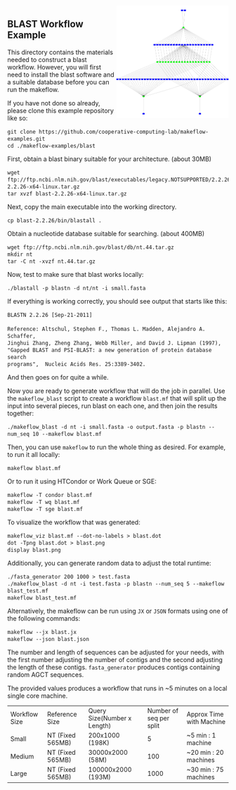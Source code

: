 <img align=right src=image.png width=256>

BLAST Workflow Example
----------------------

This directory contains the materials needed to construct a blast workflow.
However, you will first need to install the blast software and a suitable
database before you can run the makeflow.

If you have not done so already, please clone this example repository like so:
```
git clone https://github.com/cooperative-computing-lab/makeflow-examples.git
cd ./makeflow-examples/blast
```

First, obtain a blast binary suitable for your architecture. (about 30MB)
```
wget ftp://ftp.ncbi.nlm.nih.gov/blast/executables/legacy.NOTSUPPORTED/2.2.26/blast-2.2.26-x64-linux.tar.gz
tar xvzf blast-2.2.26-x64-linux.tar.gz
```

Next, copy the main executable into the working directory.
```
cp blast-2.2.26/bin/blastall .
```

Obtain a nucleotide database suitable for searching. (about 400MB)
```
wget ftp://ftp.ncbi.nlm.nih.gov/blast/db/nt.44.tar.gz
mkdir nt
tar -C nt -xvzf nt.44.tar.gz
```

Now, test to make sure that blast works locally:
```
./blastall -p blastn -d nt/nt -i small.fasta

```

If everything is working correctly, you should see output that starts like this:

```
BLASTN 2.2.26 [Sep-21-2011]

Reference: Altschul, Stephen F., Thomas L. Madden, Alejandro A. Schaffer, 
Jinghui Zhang, Zheng Zhang, Webb Miller, and David J. Lipman (1997), 
"Gapped BLAST and PSI-BLAST: a new generation of protein database search
programs",  Nucleic Acids Res. 25:3389-3402.

```

And then goes on for quite a while.

Now you are ready to generate workflow that will do the job in parallel.
Use the `makeflow_blast` script to create a workflow `blast.mf` that
will split up the input into several pieces, run blast on each one,
and then join the results together:

```
./makeflow_blast -d nt -i small.fasta -o output.fasta -p blastn --num_seq 10 --makeflow blast.mf
```

Then, you can use `makeflow` to run the whole thing as desired.
For example, to run it all locally:

```
makeflow blast.mf
```

Or to run it using HTCondor or Work Queue or SGE:
```
makeflow -T condor blast.mf
makeflow -T wq blast.mf
makeflow -T sge blast.mf
```

To visualize the workflow that was generated:
```
makeflow_viz blast.mf --dot-no-labels > blast.dot
dot -Tpng blast.dot > blast.png
display blast.png
```

Additionally, you can generate random data to adjust the total runtime:
```
./fasta_generator 200 1000 > test.fasta
./makeflow_blast -d nt -i test.fasta -p blastn --num_seq 5 --makeflow blast_test.mf
makeflow blast_test.mf
```

Alternatively, the makeflow can be run using `JX` or `JSON` formats using one of the following commands:
```
makeflow --jx blast.jx
makeflow --json blast.json
```

The number and length of sequences can be adjusted for your needs, with the first number 
adjusting the number of contigs and the second adjusting the length of these contigs.
`fasta_generator` produces contigs containing random AGCT sequences.

The provided values produces a workflow that runs in ~5 minutes on a local single core machine.

<table cellpadding=20>
<tr><td>Workflow Size<td>Reference Size<td>Query Size(Number x Length)<td>Number of seq per split<td> Approx Time with Machine
<tr><td>Small<td>NT (Fixed 565MB)<td>200x1000 (198K)<td>5 <td> ~5 min : 1 machine
<tr><td>Medium<td>NT (Fixed 565MB)<td>30000x2000 (58M)<td>100 <td> ~20 min : 20 machines
<tr><td>Large<td>NT (Fixed 565MB)<td>100000x2000 (193M)<td>1000 <td> ~30 min : 75 machines
</table>

